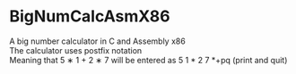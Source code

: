 # BigNumCalcAsmX86
A big number calculator in C and Assembly x86    
The calculator uses postfix notation  
Meaning that 5 ∗ 1 + 2 ∗ 7 will be entered as 5 1 * 2 7 *+pq (print and quit)
